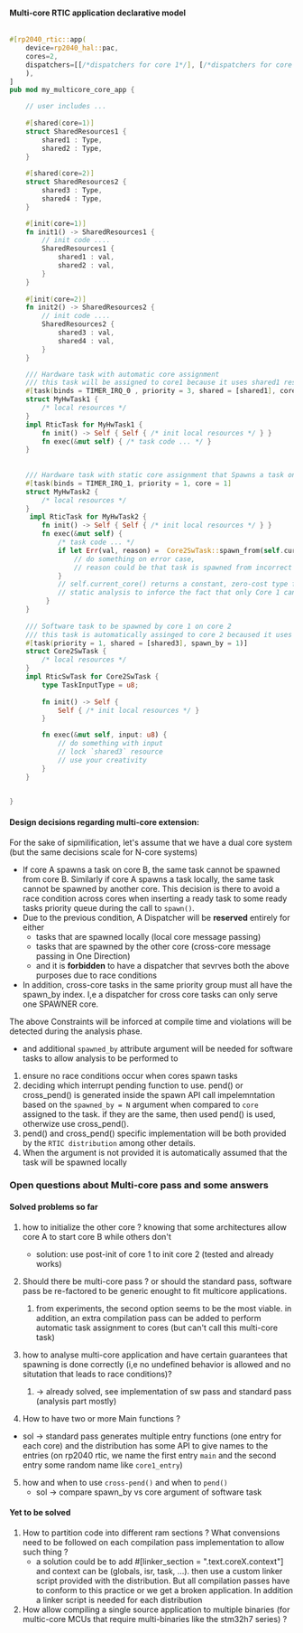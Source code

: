 #### Multi-core RTIC application declarative model

```rust

#[rp2040_rtic::app(
    device=rp2040_hal::pac,
    cores=2,
    dispatchers=[[/*dispatchers for core 1*/], [/*dispatchers for core 2*/], ..]
    ),
]
pub mod my_multicore_core_app {

    // user includes ...
    
    #[shared(core=1)]
    struct SharedResources1 {
        shared1 : Type,
        shared2 : Type,
    }
    
    #[shared(core=2)]
    struct SharedResources2 {
        shared3 : Type,
        shared4 : Type,
    }

    #[init(core=1)]
    fn init1() -> SharedResources1 {
        // init code ....
        SharedResources1 { 
        	shared1 : val,
            shared2 : val,
        }
    }
    
    #[init(core=2)]
    fn init2() -> SharedResources2 {
        // init code ....
        SharedResources2 { 
        	shared3 : val,
            shared4 : val,
        }
    }

    /// Hardware task with automatic core assignment
    /// this task will be assigned to core1 because it uses shared1 resource
    #[task(binds = TIMER_IRQ_0 , priority = 3, shared = [shared1], core = auto /*by default*/)]
    struct MyHwTask1 {
        /* local resources */
    }
    impl RticTask for MyHwTask1 {
        fn init() -> Self { Self { /* init local resources */ } }
        fn exec(&mut self) { /* task code ... */ }
    }
        
    
    /// Hardware task with static core assignment that Spawns a task on the other core
    #[task(binds = TIMER_IRQ_1, priority = 1, core = 1]
    struct MyHwTask2 {
        /* local resources */
    }
     impl RticTask for MyHwTask2 {
        fn init() -> Self { Self { /* init local resources */ } }
        fn exec(&mut self) { 
            /* task code ... */ 
            if let Err(val, reason) =  Core2SwTask::spawn_from(self.current_core(), 7) {
                // do something on error case,
                // reason could be that task is spawned from incorrect core.
            }
            // self.current_core() returns a constant, zero-cost type for Core 1 that allows
            // static analysis to inforce the fact that only Core 1 can spawn this task on Core 2
         }
    }
    
    /// Software task to be spawned by core 1 on core 2  
    /// this task is automatically assinged to core 2 becaused it uses shared3 resource
    #[task(priority = 1, shared = [shared3], spawn_by = 1)]
    struct Core2SwTask {
        /* local resources */
    }
    impl RticSwTask for Core2SwTask {
        type TaskInputType = u8;
        
        fn init() -> Self {
            Self { /* init local resources */ }
        }

        fn exec(&mut self, input: u8) {
            // do something with input
            // lock `shared3` resource 
            // use your creativity
        }
    }

    
}
```



#### **Design decisions regarding multi-core extension:**

For the sake of sipmilification, let's assume that we have a dual core system (but the same decisions scale for N-core systems)

- If core A spawns a task on core B, the same task cannot be spawned from core B. Similarly if core A spawns a task locally, the same task cannot be spawned by another core. This decision is there to avoid a race condition across cores when inserting a ready task to some ready tasks priority queue during the call to `spawn()`. 
- Due to the previous condition, A Dispatcher will be **reserved** entirely for either 
  - tasks that are spawned locally (local core message passing)
  - tasks that are spawned by the other core (cross-core message passing in One Direction)
  - and it is **forbidden** to have a dispatcher that sevrves both the above purposes due to race conditions
- In addition, cross-core tasks in the same priority group must all have the spawn_by index. I,e a dispatcher for cross core tasks can only serve one SPAWNER core.

The above Constraints will be inforced at compile time and violations will be detected during the analysis phase.



-  and additional `spawned_by` attribute argument will be needed for software tasks to allow analysis to be performed to 
  1. ensure no race conditions occur when cores spawn tasks
  2. deciding which interrupt pending function to use. pend() or cross_pend() is generated inside the spawn API call impelemntation based on the `spawned_by = N`  argument when compared to `core` assigned to the task. if they are the same, then used pend() is used, otherwize use cross_pend().
  3. pend() and cross_pend() specific implementation will be both provided by the `RTIC distribution` among other details. 
  4. When the argument is not provided it is automatically assumed that the task will be spawned locally



### Open questions about Multi-core pass and some answers

#### Solved problems so far

1. how to initialize the other core ? knowing that some architectures allow core A to start core B while others don't
   - solution: use post-init of core 1 to init core 2 (tested and already works)
2. Should there be multi-core pass ? or should the standard pass, software pass be re-factored to be generic enought to fit multicore applications. 
   1. from experiments, the second option seems to be the most viable. in addition, an extra compilation pass can be added to perform automatic task assignment to cores (but can't call this multi-core task)

3. how to analyse multi-core application and have certain guarantees that spawning is done correctly (i,e no undefined behavior is allowed and no situtation that leads to race conditions)?
   1. -> already solved, see implementation of sw pass and standard pass (analysis part mostly)

4. How to have two or more Main functions ?
  - sol -> standard pass generates multiple entry functions (one entry for each core) and the distribution has some API to give names to the entries (on rp2040 rtic, we name the first entry `main` and the second entry some random name like `core1_entry`)
5. how and when to use `cross-pend()` and when to `pend()`
   - sol -> compare spawn_by vs core argument of software task

#### Yet to be solved 

1. How to partition code into different ram sections ? What convensions need to be followed on each compilation pass implementation to allow such thing ?
   - a solution could be to add  #[linker_section = ".text.coreX.context"] and context can be (globals, isr, task, ...). then use a custom linker script provided with the distribution. But all compilation passes have to conform to this practice or we get a broken application. In addition a linker script is needed for each distribution
2. How allow compiling a single source application to multiple binaries (for multic-core MCUs that require multi-binaries like the stm32h7 series) ?
